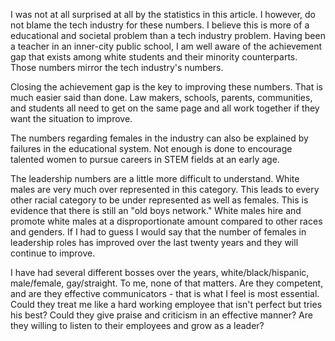 I was not at all surprised at all by the statistics in this article.  I however, do not blame the tech industry for these numbers.  I believe this is more of a educational and societal problem than a tech industry problem.  Having been a teacher in an inner-city public school, I am well aware of the achievement gap that exists among white students and their minority counterparts.  Those numbers mirror the tech industry's numbers.    

Closing the achievement gap is the key to improving these numbers.  That is much easier said than done.  Law makers, schools, parents, communities, and students all need to get on the same page and all work together if they want the situation to improve.    

The numbers regarding females in the industry can also be explained by failures in the educational system.  Not enough is done to encourage talented women to pursue careers in STEM fields at an early age.  

The leadership numbers are a little more difficult to understand.  White males are very much over represented in this category.  This leads to every other racial category to be under represented as well as females.  This is evidence that there is still an "old boys network."  White males hire and promote white males at a disproportionate amount compared to other races and genders.  If I had to guess I would say that the number of females in leadership roles has improved over the last twenty years and they will continue to improve.      

I have had several different bosses over the years, white/black/hispanic, male/female, gay/straight.  To me, none of that matters.  Are they competent, and are they effective communicators - that is what I feel is most essential.  Could they treat me like a hard working employee that isn't perfect but tries his best?  Could they give praise and criticism in an effective manner?  Are they willing to listen to their employees and grow as a leader?       